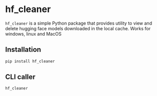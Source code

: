 

# hf_cleaner

`hf_cleaner` is a simple Python package that provides utility to view and delete hugging face models downloaded in the local cache.
Works for windows, linux and MacOS

## Installation

```bash
pip install hf_cleaner
```

## CLI caller

```bash
hf_cleaner
```